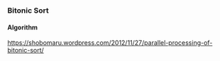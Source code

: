 ### Bitonic Sort

#### Algorithm
https://shobomaru.wordpress.com/2012/11/27/parallel-processing-of-bitonic-sort/
